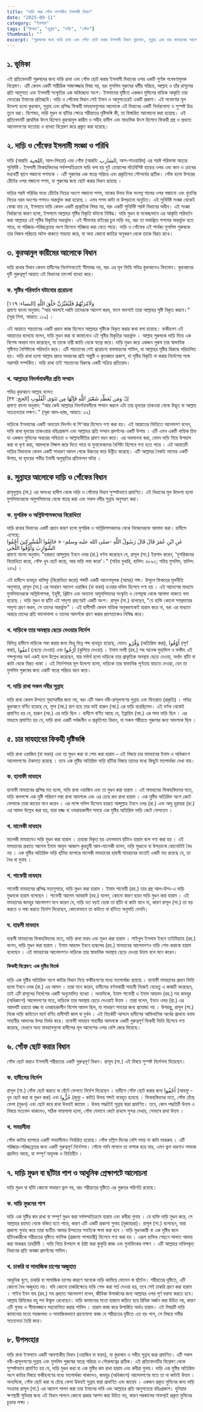 ```yaml
---
title: "দাড়ি আর গোঁফ সম্পর্কিত ইসলামী বিধান"
date: "2025-09-11"
category: "ইসলাম"
tags: ["ফিকহ", "সুন্নাহ", "দাড়ি", "গোঁফ"]
thumbnail: ""
excerpt: "পুরুষদের জন্য দাড়ি রাখা এবং গোঁফ ছোট করার ইসলামী বিধান কুরআন, সুন্নাহ এবং চার মাযহাবের আলোকে একটি পূর্ণাঙ্গ গবেষণামূলক বিশ্লেষণ।"
---
```


## ১. ভূমিকা
এই প্রতিবেদনটি পুরুষদের জন্য দাড়ি রাখা এবং গোঁফ ছোট করার ইসলামী বিধানের ওপর একটি পূর্ণাঙ্গ গবেষণামূলক বিশ্লেষণ। এটি কেবল একটি শারীরিক সাজসজ্জার বিষয় নয়, বরং মুসলিম পুরুষের ধর্মীয় পরিচয়, আল্লাহ ও তাঁর রাসূলের প্রতি আনুগত্য এবং ইসলামী সংস্কৃতির এক অবিচ্ছেদ্য অংশ। ইসলামের দৃষ্টিতে একজন মুমিনের বাহ্যিক আকৃতি তার ভেতরের ইমানের প্রতিচ্ছবি। দাড়ি ও গোঁফের বিধান সেই ইমান ও আনুগত্যেরই একটি প্রকাশ। এই গবেষণার মূল উদ্দেশ্য হলো কুরআন, সুন্নাহ এবং প্রসিদ্ধ ফিকহী মাযহাবগুলোর আলোকে এই বিধানের একটি নির্ভরযোগ্য ও সুস্পষ্ট চিত্র তুলে ধরা। বিশেষত, দাড়ি মুণ্ডন বা ছাঁটার ক্ষেত্রে শরীয়তের দৃষ্টিভঙ্গি কী, তা বিস্তারিত আলোচনা করা হয়েছে। এই প্রতিবেদনটি প্রাথমিক উৎস হিসেবে কুরআনুল কারীম ও সহীহ হাদীস এবং মাধ্যমিক উৎস হিসেবে ফিকহী গ্রন্থ ও প্রখ্যাত আলেমগণের ফতোয়া ও ব্যাখ্যা বিশ্লেষণ করে প্রস্তুত করা হয়েছে।

## ২. দাড়ি ও গোঁফের ইসলামী সংজ্ঞা ও পরিধি
দাড়ি (আরবি: اللحية, আল-লিহয়া) এবং গোঁফ (আরবি: الشارب, আশ-শাওয়ারিব) এর শরঈ পরিভাষা অত্যন্ত সুনির্দিষ্ট। ইসলামী ফিকহবিদদের সর্বসম্মতিক্রমে দাড়ি বলা হয় দুই চোয়ালের দাঁতবিশিষ্ট হাড়ের ওপর এবং কান ও চোখের মধ্যবর্তী স্থানে গজানো পশমকে । এটি পুরুষের এক স্বতন্ত্র পরিচয় এবং প্রকৃতিগত সৌন্দর্যের প্রতীক। গোঁফ হলো উপরের ঠোঁটের ওপর গজানো পশম, যা পুরুষের জন্য ছোট করার বিধান রয়েছে ।    

দাড়ির শরঈ পরিধির মধ্যে ঠোঁটের নিচের অংশে গজানো পশম, নাকের উভয় দিক সংলগ্ন গালের ওপর গজানো এবং থুতনির নিচের নরম অংশের পশমও অন্তর্ভুক্ত করা হয়েছে । এসব পশম কাটা বা উপড়ানো অনুচিত। এই সুনির্দিষ্ট সংজ্ঞা থেকেই বোঝা যায় যে, ইসলামে দাড়ি কেবল একটি প্রাকৃতিক বিষয় নয়, বরং একটি সুনির্দিষ্ট শরঈ বিধানের অধীন। এই সংজ্ঞা নির্ধারণের কারণ হলো, ইসলামে আল্লাহর সৃষ্টির বিকৃতি ঘটানো নিষিদ্ধ। দাড়ি মুণ্ডন বা যথেচ্ছভাবে এর আকৃতি পরিবর্তন করা আল্লাহর এই সৃষ্টির বিকৃতির অন্তর্ভুক্ত। এই সীমানার বাইরের চুল দাড়ি নয়, বরং তা অবাঞ্ছিত পশমের অন্তর্ভুক্ত হতে পারে, যা পরিষ্কার-পরিচ্ছন্নতার অংশ হিসেবে পরিষ্কার করা যেতে পারে। দাড়ি ও গোঁফের এই পার্থক্য মুসলিম পুরুষকে তার নিজস্ব পরিচয়ে অটল থাকতে সাহায্য করে, যা অন্য কোনো জাতির অনুকরণ থেকে তাকে বিরত রাখে।

## ৩. কুরআনুল কারীমের আলোকে বিধান
দাড়ি রাখার বিধান কেবল হাদীসের নির্দেশনাতেই সীমাবদ্ধ নয়, বরং এর মূল ভিত্তি পবিত্র কুরআনেও বিদ্যমান। কুরআনের দুটি গুরুত্বপূর্ণ আয়াত এই বিধানের তাৎপর্য ব্যাখ্যা করে।

### ক. সৃষ্টির পরিবর্তন ঘটানোর প্ররোচনা
وَلَآمُرَنَّهُمْ فَلَيُغَيِّرُنَّ خَلْقَ اللَّهِ [النساء: ١١٩]  
প্রমাণ্য বাংলা অনুবাদ: “আর অবশ্যই আমি তাদেরকে আদেশ করব, ফলে অবশ্যই তারা আল্লাহর সৃষ্টি বিকৃত করবে।” (সূরা নিসা, আয়াত: ১১৯) ।  

এই আয়াতে শয়তানের একটি প্রধান কাজ হিসেবে আল্লাহর সৃষ্টিকে বিকৃত করার কথা বলা হয়েছে। ফকীহগণ এই আয়াতের ব্যাখ্যায় বলেন, দাড়ি মুণ্ডন করা বা কামানোও এই সৃষ্টির বিকৃতির অন্তর্ভুক্ত । আল্লাহ পুরুষকে দাড়ি দিয়ে এক বিশেষ অবয়ব দান করেছেন, যা তাকে নারী জাতি থেকে স্বতন্ত্র করে। দাড়ি মুণ্ডন করে একজন পুরুষ তার স্বাভাবিক সৃষ্টিগত বৈশিষ্ট্যকে পরিবর্তন করে। এটি শয়তানের সেই প্ররোচনা বাস্তবায়নের শামিল, যা আল্লাহর সৃষ্টির বিরুদ্ধে পরিচালিত হয়। দাড়ি রাখা হলো আল্লাহ প্রদত্ত অবয়বের প্রতি সন্তুষ্টি ও কৃতজ্ঞতা প্রকাশ, যা সৃষ্টির বিকৃতি না করার নির্দেশের সঙ্গে সরাসরি সম্পর্কিত। দাড়ি রাখা তাই শয়তানের বিরুদ্ধে একটি সক্রিয় প্রতিরোধ।

### খ. আল্লাহর নিদর্শনাবলীর প্রতি সম্মান
পবিত্র কুরআনে আল্লাহ বলেন:  
لِكَۖ وَمَن يُعَظِّمۡ شَعَٰٓئِرَ ٱللَّهِ فَإِنَّهَا مِن تَقۡوَى ٱلْقُلُوبِ [الحج: ٣٢]  
প্রমাণ্য বাংলা অনুবাদ: “আর কেউ আল্লাহর নিদর্শনাবলীকে সম্মান করলে এটা তার হৃদয়ের তাকওয়া থেকে উদ্ভূত বা আল্লাহ সচেতনতার লক্ষণ।” (সূরা আল-হাজ, আয়াত: ৩২)   

দাড়িকে ইসলামের একটি অন্যতম নিদর্শন বা শি'আর হিসেবে গণ্য করা হয়। এই আয়াতের ভিত্তিতে আলেমগণ বলেন, দাড়ি রাখা হৃদয়ের তাকওয়ার বহিঃপ্রকাশ এবং আল্লাহর প্রতি সম্মান প্রদর্শনের একটি উপায় । এটি এমন একটি বাহ্যিক চিহ্ন যা একজন মুমিনের অন্তরের পবিত্রতা ও আল্লাহভীতির প্রমাণ বহন করে। এর অবমাননা করা, যেমন দাড়ি নিয়ে উপহাস করা বা ঘৃণা করা, আমলকে নিষ্ফল করে দিতে পারে বা মুনাফেকদের বৈশিষ্ট্য হিসেবে গণ্য হতে পারে । এই আয়াতটি দাড়ির বিধানকে কেবল একটি সাধারণ আমল থেকে উচ্চতর স্তরে উন্নীত করেছে। এটি আল্লাহর নৈকট্য লাভের একটি উপায়, যা হৃদয়ের গভীর ইমানী অনুভূতির প্রতিফলন ঘটায় ।

## ৪. সুন্নাহর আলোকে দাড়ি ও গোঁফের বিধান
রাসূলুল্লাহ (সা.) এর অসংখ্য হাদীস থেকে দাড়ি ও গোঁফের বিধান সুস্পষ্টভাবে প্রমাণিত। এই বিধানের মূল উদ্দেশ্য হলো মুসলিমদেরকে অমুসলিমদের থেকে স্বতন্ত্র করা এবং সকল নবীর সুন্নাহ অনুসরণ করা।

### ক. মুশরিক ও অগ্নিউপাসকদের বিরোধিতা
দাড়ি রাখার বিধানের একটি প্রধান কারণ হলো মুশরিক ও অগ্নিউপাসকদের থেকে নিজেদেরকে আলাদা করা। হাদীসে এসেছে:  
عَنِ ابْنِ عُمَرَ قَالَ قَالَ رَسُولُ اللَّهِ -صلى الله عليه وسلم- « خَالِفُوا الْمُشْرِكِينَ أَحْفُوا الشَّوَارِبَ وَأَوْفُوا اللِّحَى  
প্রমাণ্য বাংলা অনুবাদ: "হজরত আব্দুল্লাহ ইবনে ওমর (রা.) বর্ণনা করেছেন যে, রাসূল (সা.) ইরশাদ করেন, 'মুশরিকদের বিরোধিতা করো, গোঁফ খুব ছোট করো, আর দাড়ি লম্বা করো'।" (সহিহ বুখারি, হাদিস: ৫৮৯২; সহিহ মুসলিম, হাদিস: ২৫৯) ।  

এই হাদীসে ব্যবহৃত খালিফু (বিরোধিতা করো) শব্দটি একটি আদেশমূলক (আমর) শব্দ। উসূলে ফিকহের মূলনীতি অনুসারে, রাসূল (সা.) এর সাধারণ আদেশ ওয়াজিব (বা ফরয) হওয়ার দলিল হিসেবে গণ্য হয় । এই আদেশের মাধ্যমে মুসলিমদেরকে অগ্নিউপাসক, ইহুদী, খ্রিষ্টান এবং অন্যান্য অমুসলিমদের সংস্কৃতি ও বেশভূষা থেকে আলাদা থাকতে বলা হয়েছে । দাড়ি মুণ্ডন বা ছাঁটা এই সাদৃশ্য গ্রহণেরই একটি অংশ। রাসূল (সা.) বলেছেন, "যে ব্যক্তি কোনো সম্প্রদায়ের সাদৃশ্য গ্রহণ করল, সে তাদের অন্তর্ভুক্ত" । এই হাদীসটি কেবল বাহ্যিক অনুকরণকেই হারাম করে না, বরং এর মাধ্যমে অন্তরে তাদের প্রতি ভালোবাসা ও তাদের আদর্শকে গ্রহণ করার প্রবণতাকেও নিষিদ্ধ করে।

### খ. দাড়িকে তার অবস্থায় ছেড়ে দেওয়ার নির্দেশ
বিভিন্ন হাদীসে দাড়িকে লম্বা করার জন্য ভিন্ন ভিন্ন শব্দ ব্যবহৃত হয়েছে, যেমন: وَفِّرُو (অতিরিক্ত করা), أَوْفُوا (পূর্ণ করা), اعفُوا (ছেড়ে দেওয়া) এবং أَرْخُوا (ঝুলিয়ে দেওয়া) । ইমাম নববী (রহ.) সহ অনেক মুহাদ্দিস ও ফকীহ এই শব্দগুলোর অর্থ একই বলে উল্লেখ করেছেন, যার মর্মার্থ হলো দাড়িকে তার প্রাকৃতিক অবস্থায় ছেড়ে দেওয়া, অর্থাৎ ছাঁটা বা কাটা থেকে বিরত থাকা । এই নির্দেশনার মূল উদ্দেশ্য হলো, দাড়িকে তার স্বাভাবিক পূর্ণতায় বাড়তে দেওয়া, যেন তা মুসলিম পুরুষের জন্য একটি স্বতন্ত্র পরিচয় বহন করে।

### গ. দাড়ি রাখা সকল নবীর সুন্নাহ
দাড়ি রাখা কেবল উম্মতে মুহাম্মাদীর জন্য নয়, বরং এটি সকল নবী-রাসূলগণের সুন্নাহ এবং ফিতরাত (প্রকৃতি) । পবিত্র কুরআনে বর্ণিত হয়েছে যে, মূসা (আ.) রাগ হয়ে তার ভাই হারুন (আ.) এর দাড়ি ধরেছিলেন। এই বর্ণনা থেকেই প্রমাণিত হয় যে, হারুন (আ.) এর দাড়ি ছিল । হাদীসে বর্ণিত আছে যে, ইব্রাহিম (আ.) এর সাদা দাড়ি ছিল । এর মাধ্যমে প্রমাণিত হয় যে, দাড়ি রাখা একটি সর্বজনীন ও প্রকৃতিগত বিধান, যা সকল শরীয়তে পুরুষের জন্য আবশ্যক ছিল ।

## ৫. চার মাযহাবের ফিকহী দৃষ্টিভঙ্গি
দাড়ি রাখা ওয়াজিব (বা ফরয) এবং তা মুণ্ডন করা বা শেভ করা হারাম – এই বিষয়ে চার মাযহাবের ইমাম ও অধিকাংশ আলেমগণের ঐকমত্য রয়েছে । তবে এক মুষ্টির অতিরিক্ত দাড়ি ছাঁটার বিষয়ে তাদের মধ্যে কিছুটা মতপার্থক্য দেখা যায়।

### ক. হানাফী মাযহাব
হানাফী মাযহাবের প্রসিদ্ধ মত হলো, দাড়ি রাখা ওয়াজিব এবং তা মুণ্ডন করা হারাম । এই মাযহাবের ফিকহবিদদের মতে, দাড়ি কমপক্ষে এক মুষ্টি পরিমাণ লম্বা রাখা আবশ্যক এবং এর চেয়ে কম রাখা হারাম । এক মুষ্টির অতিরিক্ত অংশ কেটে ফেলাকে তারা জায়েয মনে করেন । এর পক্ষে দলিল হিসেবে হযরত আব্দুল্লাহ ইবনে ওমর (রা.) এবং আবু হুরায়রা (রা.) এর আমল উল্লেখ করা হয়, যারা হজ্জ বা ওমরাহকালীন সময়ে এক মুষ্টির অতিরিক্ত দাড়ি কেটে ফেলতেন ।

### খ. মালেকী মাযহাব
মালেকী মাযহাবেও দাড়ি মুণ্ডন করা হারাম । চেহারা বিকৃত হয় এমনভাবে ছাঁটাও হারাম বলে গণ্য করা হয় । এই মাযহাবের প্রখ্যাত আলেম ইমাম আবুল আব্বাস কুরতুবী আল-মালেকী বলেন, দাড়ি মুণ্ডানো বা উপড়ানো কোনোটাই বৈধ নয় । এক মুষ্টির অতিরিক্ত দাড়ি ছাঁটার ব্যাপারে মালেকী মাযহাবের হাম্বলী মাযহাবের মতোই একটি মত রয়েছে যে, তা বৈধ বা মুবাহ ।

### গ. শাফেয়ী মাযহাব
শাফেয়ী মাযহাবের প্রসিদ্ধ মতানুসারে, দাড়ি মুণ্ডন করা হারাম । ইমাম শাফেয়ী (রহ.) তার গ্রন্থ আল-উম্ম-এ দাড়ি মুণ্ডনকে হারাম বলেছেন । শাফেয়ী আলেম আযরাঈ (রহ.) বলেন, কোনো কারণ ছাড়া দাড়ি মুণ্ডন করা হারাম । এই মাযহাবের জমহুর আলেমগণ মনে করেন যে, দাড়ি যত বড়ই হোক তা ছাঁটা বা কাটা যাবে না, কারণ রাসূল (সা.) তা বড় করতে ও লম্বা করতে নির্দেশ দিয়েছেন, কোনোভাবে তা কাটতে বা ছাঁটতে অনুমতি দেননি।

### ঘ. হাম্বলী মাযহাব
হাম্বলী মাযহাবের ফিকহবিদদের মতে, দাড়ি রাখা ফরয এবং মুণ্ডন করা হারাম । শাইখুল ইসলাম ইবনে তাইমিয়্যাহ (রহ.) বলেন, দাড়ি মুণ্ডন করা হারাম । ইমাম আহমদ ইবনে হাম্বলের (রহ.) মাযহাবের আলেমগণও দাড়ি শেভ করাকে হারাম বলেছেন । এই মাযহাবের আলেমগণও দাড়িকে তার স্বাভাবিক অবস্থায় ছেড়ে দেওয়া উত্তম বলে মনে করেন।

#### ফিকহী বিশ্লেষণ: এক মুষ্টির বিতর্ক
দাড়ি এক মুষ্টির অতিরিক্ত অংশ কাটার বিধান নিয়ে ফকীহগণের মধ্যে মতপার্থক্য রয়েছে । হানাফী মাযহাবের প্রধান ভিত্তি হলো ইবনে ওমর (রা.) এর আমল । তারা মনে করেন, হাদীসের বর্ণনাকারী সাহাবী নিজেই যেহেতু এ কাজটি করেছেন, তাই এটি রাসূলের নির্দেশের একটি অনুমোদিত ব্যাখ্যা । অন্যদিকে, ইমাম শাফেয়ী ও ইমাম আহমদ (রহ.) সহ জমহুর (অধিকাংশ) আলেমগণের মতে, দাড়িকে তার অবস্থায় ছেড়ে দেওয়াই উত্তম । তারা বলেন, ইবনে ওমর (রা.) এর আমলটি হয়তো হজ্জ বা ওমরাহকালীন বিশেষ আমল ছিল, যা সাধারণ সময়ের জন্য প্রযোজ্য নয় । উপরন্তু, রাসূল (সা.) নিজে দাড়ি কাটতেন মর্মে বর্ণিত হাদীসটি জাল বা দুর্বল । এই বিতর্কটি আসলে হাদীসের আভিধানিক অর্থের প্রাধান্য বনাম সাহাবীর আমলের উপর নির্ভর করে। হানাফী মাযহাব সাহাবীর আমলকে একটি গুরুত্বপূর্ণ ফিকহী ভিত্তি হিসেবে গণ্য করেছে, যেখানে অন্য মাযহাবগুলো হাদীসের মূল আদেশের ওপর বেশি জোর দিয়েছে।

## ৬. গোঁফ ছোট করার বিধান
গোঁফ ছোট করাও ইসলামী শরীয়তের একটি গুরুত্বপূর্ণ বিধান। রাসূল (সা.) এই বিষয়ে সুস্পষ্ট নির্দেশনা দিয়েছেন।

### ক. হাদীসের নির্দেশ
রাসূল (সা.) গোঁফ ছোট করতে বা ছেঁটে ফেলতে নির্দেশ দিয়েছেন । হাদীসে গোঁফ ছোট করার জন্য أَحْفُوا (আহফূ - খুব ছোট করা বা মুণ্ডন করা) এবং جُزُّوا (জুয্যু - কাটা) উভয় শব্দই ব্যবহৃত হয়েছে । ফিকহবিদদের মতে, গোঁফ চেঁছে ফেলা (মুণ্ডন) এবং ছোট করে রাখা উভয়ই জায়েয । উভয় পদ্ধতিই সুন্নাহ দ্বারা প্রমাণিত। তবে, কোন পদ্ধতিটি উত্তম এ বিষয়ে মতভেদ থাকলেও, সঠিক ফায়সালা হলো, গোঁফ যেভাবে কেটে রাখলে সুন্দর দেখায়, সেভাবে রাখা উত্তম ।

### খ. সময়সীমা
গোঁফ কাটার ব্যাপারে একটি সময়সীমাও নির্ধারিত হয়েছে। গোঁফ চল্লিশ দিনের বেশি সময় না কাটা মাকরুহ । এটি পরিষ্কার-পরিচ্ছন্নতার জন্য একটি গুরুত্বপূর্ণ নির্দেশনা। গোঁফে পানি লাগলে তা নাপাক হয়ে যায়, এমন ভুল ধারণাও সমাজে প্রচলিত আছে, যা সম্পূর্ণ অমূলক ও ভিত্তিহীন ।

## ৭. দাড়ি মুণ্ডন বা ছাঁটার পাপ ও আধুনিক প্রেক্ষাপটে আলোচনা
দাড়ি মুণ্ডন বা ছাঁটা কোনো সাধারণ ভুল নয়, বরং শরীয়তের দৃষ্টিতে এর গুরুতর পরিণতি রয়েছে।

### ক. দাড়ি মুণ্ডনের পাপ
দাড়ি এক মুষ্টির কম রাখা বা সম্পূর্ণ মুণ্ডন করা সর্বসম্মতিক্রমে হারাম এবং কবীরা গুনাহ । যে ব্যক্তি দাড়ি মুণ্ডন করে, সে আল্লাহর রহমত থেকে বঞ্চিত হতে পারে, কারণ এটি একটি প্রকাশ্য গুনাহ (মুজাহারা)। রাসূল (সা.) বলেছেন, যারা প্রকাশ্য গুনাহ করে তারা ব্যতীত আমার উম্মতের সবাইকে ক্ষমা করা হবে । দাড়ি মুণ্ডনকারী বা এক মুষ্টির কমে ছাঁটনকারীকে শরীয়তের দৃষ্টিতে ফাসিক (প্রকাশ্য পাপাচারী) হিসেবে গণ্য করা হয় । এরূপ ব্যক্তির পেছনে সালাত আদায় করা মাকরূহ তাহরীমী । দাড়ি নিয়ে উপহাস বা ঠাট্টা করা কুফুরি কাজ এবং মুনাফিকের লক্ষণ । এটি আল্লাহর নাযিলকৃত বিধানের প্রতি অবজ্ঞা প্রদর্শনের শামিল।

### খ. চাকরি বা সামাজিক চাপের অজুহাত
আধুনিক যুগে, চাকরি বা সামাজিক চাপের কারণে অনেকে দাড়ি কামিয়ে ফেলেন বা ছাঁটেন। শরীয়তের দৃষ্টিতে, এটি কোনো বৈধ অজুহাত নয়। যদি কোনো চাকরিক্ষেত্রে দাড়ি শেভ করা শর্ত দেওয়া হয়, তবে সেই চাকরি গ্রহণ করা হারাম । শাইখ ইবন বায (রহ.) সহ প্রখ্যাত আলেমগণ বলেন, জীবিকা উপার্জনের জন্য আল্লাহর ওপর পূর্ণ ভরসা করতে হবে। আল্লাহ রিযিকের বহু পথ উন্মুক্ত রেখেছেন। দাড়ি কামানোর মতো হারামে জড়িত হয়ে রিযিক অর্জন করা উচিত নয়, কারণ এটি গুনাহ ও সীমালঙ্ঘনে সহযোগিতা করার শামিল । হারাম কাজ করে উপার্জিত অর্থও হারাম। এই বিষয়টি দাড়ি কামানোর মতো সহজলভ্য ও সামাজিকভাবে গ্রহণযোগ্য কাজ যে শরীয়তের দৃষ্টিতে এত বড় পাপ, সে বিষয়ে গভীর সচেতনতা তৈরি করে।

## ৮. উপসংহার
দাড়ি রাখা ইসলামে একটি আবশ্যকীয় বিধান (ওয়াজিব বা ফরয), যা কুরআন ও সহীহ সুন্নাহ দ্বারা প্রমাণিত। এটি সকল নবী-রাসূলগণের সুন্নাহ এবং মুসলিম পুরুষের স্বতন্ত্র পরিচয় ও পৌরুষত্বের প্রতীক। এই প্রতিবেদনটির বিশ্লেষণ থেকে সুস্পষ্টভাবে প্রমাণিত হয় যে, দাড়ি মুণ্ডন করা বা এক মুষ্টির কম রাখা হারাম এবং কবীরা গুনাহ। দাড়ি এক মুষ্টির অতিরিক্ত অংশ কাটার বিষয়ে ফকীহগণের মধ্যে মতপার্থক্য থাকলেও, জমহুর (অধিকাংশ) আলেমগণের মতে তা না কাটাই উত্তম । অন্যদিকে, গোঁফ ছোট করা বা চেঁছে ফেলা উভয়ই সুন্নাহ দ্বারা প্রমাণিত এবং জায়েয । একজন প্রকৃত মুমিনের জন্য দাড়ি সংক্রান্ত রাসূল (সা.) এর আদেশ পালন করা তার ইমানের দাবি এবং আল্লাহর প্রতি আনুগত্যের বহিঃপ্রকাশ। দুনিয়ার ক্ষণস্থায়ী সুবিধার জন্য এই বিধান পালনে কোনো প্রকার আপস করা উচিত নয়, কারণ পরকালের সাফল্যই প্রকৃত মুমিনের চূড়ান্ত লক্ষ্য ।
